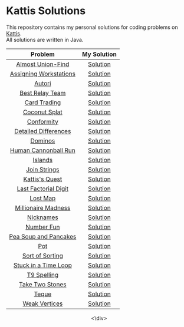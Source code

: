 # Kattis Solutions
This repository contains my personal solutions for coding problems on [Kattis](https://open.kattis.com/). 
<br >All solutions are written in Java. 

<div align="center">
  
| Problem| My Solution |
|:-------:|:----------:|
|[Almost Union-Find](https://open.kattis.com/problems/almostunionfind)|[Solution](https://github.com/deelonleem/Kattis-Solutions/blob/main/Codes/almostunionfind.java)|
|[Assigning Workstations](https://open.kattis.com/problems/workstations)|[Solution](https://github.com/deelonleem/Kattis-Solutions/blob/main/Codes/workstations.java)|
|[Autori](https://open.kattis.com/problems/autori)|[Solution](https://github.com/deelonleem/Kattis-Solutions/blob/main/Codes/autori.java)|
|[Best Relay Team](https://open.kattis.com/problems/bestrelayteam)|[Solution](https://github.com/deelonleem/Kattis-Solutions/blob/main/Codes/bestrelayteam.java)|
|[Card Trading](https://open.kattis.com/problems/cardtrading)|[Solution](https://github.com/deelonleem/Kattis-Solutions/blob/main/Codes/cardtrading.java)|
|[Coconut Splat](https://open.kattis.com/problems/coconut)|[Solution](https://github.com/deelonleem/Kattis-Solutions/blob/main/Codes/coconutsplat.java)|
|[Conformity](https://open.kattis.com/problems/conformity)|[Solution](https://github.com/deelonleem/Kattis-Solutions/blob/main/Codes/conformity.java)|
|[Detailed Differences](https://open.kattis.com/problems/detaileddifferences)|[Solution](https://github.com/deelonleem/Kattis-Solutions/blob/main/Codes/detaileddiff.java)|
|[Dominos](https://open.kattis.com/problems/dominos)|[Solution](https://github.com/deelonleem/Kattis-Solutions/blob/main/Codes/dominos.java)|
|[Human Cannonball Run](https://open.kattis.com/problems/humancannonball)|[Solution](https://github.com/deelonleem/Kattis-Solutions/blob/main/Codes/humancannonball.java)|
|[Islands](https://open.kattis.com/problems/islands3)|[Solution](https://github.com/deelonleem/Kattis-Solutions/blob/main/Codes/islands.java)|
|[Join Strings](https://open.kattis.com/problems/joinstrings)|[Solution](https://github.com/deelonleem/Kattis-Solutions/blob/main/Codes/joinstrings.java)|
|[Kattis's Quest](https://open.kattis.com/problems/kattissquest)|[Solution](https://github.com/deelonleem/Kattis-Solutions/blob/main/Codes/kattisquest.java)|
|[Last Factorial Digit](https://open.kattis.com/problems/lastfactorialdigit)|[Solution](https://github.com/deelonleem/Kattis-Solutions/blob/main/Codes/lastfactdigit.java)|
|[Lost Map](https://open.kattis.com/problems/lostmap)|[Solution](https://github.com/deelonleem/Kattis-Solutions/blob/main/Codes/lostmap.java)|
|[Millionaire Madness](https://open.kattis.com/problems/millionairemadness)|[Solution](https://github.com/deelonleem/Kattis-Solutions/blob/main/Codes/millionaremadness.java)|
|[Nicknames](https://open.kattis.com/problems/nicknames)|[Solution](https://github.com/deelonleem/Kattis-Solutions/blob/main/Codes/nicknames.java)|
|[Number Fun](https://open.kattis.com/problems/numberfun)|[Solution](https://github.com/deelonleem/Kattis-Solutions/blob/main/Codes/numberfun.java)|
|[Pea Soup and Pancakes](https://open.kattis.com/problems/peasoup)|[Solution](https://github.com/deelonleem/Kattis-Solutions/blob/main/Codes/peasouppancakes.java)|
|[Pot](https://open.kattis.com/problems/pot)|[Solution](https://github.com/deelonleem/Kattis-Solutions/blob/main/Codes/pot.java)|
|[Sort of Sorting](https://open.kattis.com/problems/sortofsorting)|[Solution](https://github.com/deelonleem/Kattis-Solutions/blob/main/Codes/sortofsorting.java)|
|[Stuck in a Time Loop](https://open.kattis.com/problems/timeloop)|[Solution](https://github.com/deelonleem/Kattis-Solutions/blob/main/Codes/stuckinatimeloop.java)|
|[T9 Spelling](https://open.kattis.com/problems/t9spelling)|[Solution](https://github.com/deelonleem/Kattis-Solutions/blob/main/Codes/t9_spelling.java)|
|[Take Two Stones](https://open.kattis.com/problems/twostones)|[Solution](https://github.com/deelonleem/Kattis-Solutions/blob/main/Codes/taketwostones.java)|
|[Teque](https://open.kattis.com/problems/teque)|[Solution](https://github.com/deelonleem/Kattis-Solutions/blob/main/Codes/teque.java)|
|[Weak Vertices](https://open.kattis.com/problems/weakvertices)|[Solution](https://github.com/deelonleem/Kattis-Solutions/blob/main/Codes/weakvertices.java)|
  
<\div>
